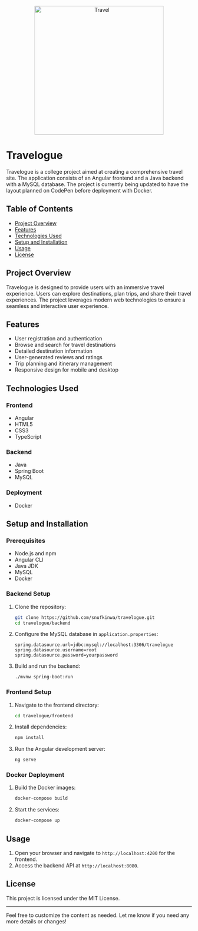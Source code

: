 <p align="center">
<img src="https://i.ibb.co/mXXsLBN/7.png" alt="Travel" style="width:350px">
</p>

# Travelogue

Travelogue is a college project aimed at creating a comprehensive travel site. The application consists of an Angular frontend and a Java backend with a MySQL database. The project is currently being updated to have the layout planned on CodePen before deployment with Docker.

## Table of Contents

- [Project Overview](#project-overview)
- [Features](#features)
- [Technologies Used](#technologies-used)
- [Setup and Installation](#setup-and-installation)
- [Usage](#usage)
- [License](#license)

## Project Overview

Travelogue is designed to provide users with an immersive travel experience. Users can explore destinations, plan trips, and share their travel experiences. The project leverages modern web technologies to ensure a seamless and interactive user experience.

## Features

- User registration and authentication
- Browse and search for travel destinations
- Detailed destination information
- User-generated reviews and ratings
- Trip planning and itinerary management
- Responsive design for mobile and desktop

## Technologies Used

### Frontend

- Angular
- HTML5
- CSS3
- TypeScript

### Backend

- Java
- Spring Boot
- MySQL

### Deployment

- Docker

## Setup and Installation

### Prerequisites

- Node.js and npm
- Angular CLI
- Java JDK
- MySQL
- Docker

### Backend Setup

1. Clone the repository:

   ```sh
   git clone https://github.com/snufkinwa/travelogue.git
   cd travelogue/backend
   ```

2. Configure the MySQL database in `application.properties`:

   ```properties
   spring.datasource.url=jdbc:mysql://localhost:3306/travelogue
   spring.datasource.username=root
   spring.datasource.password=yourpassword
   ```

3. Build and run the backend:
   ```sh
   ./mvnw spring-boot:run
   ```

### Frontend Setup

1. Navigate to the frontend directory:

   ```sh
   cd travelogue/frontend
   ```

2. Install dependencies:

   ```sh
   npm install
   ```

3. Run the Angular development server:
   ```sh
   ng serve
   ```

### Docker Deployment

1. Build the Docker images:

   ```sh
   docker-compose build
   ```

2. Start the services:
   ```sh
   docker-compose up
   ```

## Usage

1. Open your browser and navigate to `http://localhost:4200` for the frontend.
2. Access the backend API at `http://localhost:8080`.

## License

This project is licensed under the MIT License.

---

Feel free to customize the content as needed. Let me know if you need any more details or changes!

